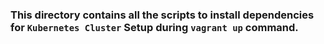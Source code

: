 ### This directory contains all the scripts to install dependencies for `Kubernetes Cluster` Setup during `vagrant up` command.